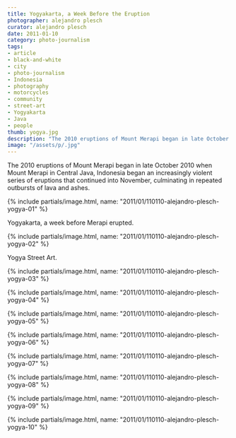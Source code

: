 ```yaml
---
title: Yogyakarta, a Week Before the Eruption
photographer: alejandro plesch
curator: alejandro plesch
date: 2011-01-10
category: photo-journalism
tags:
- article
- black-and-white
- city
- photo-journalism
- Indonesia
- photography
- motorcycles
- community
- street-art
- Yogyakarta
- Java
- people
thumb: yogya.jpg
description: "The 2010 eruptions of Mount Merapi began in late October 2010 when Mount Merapi in Central Java, Indonesia began an increasingly violent series of eruptions that continued into November, culminating in repeated outbursts of lava and ashes."
image: "/assets/p/.jpg"
---
```

The 2010 eruptions of Mount Merapi began in late October 2010 when Mount Merapi in Central Java, Indonesia began an increasingly violent series of eruptions that continued into November, culminating in repeated outbursts of lava and ashes.

{% include partials/image.html, name: "2011/01/110110-alejandro-plesch-yogya-01" %}

Yogyakarta, a week before Merapi erupted.

{% include partials/image.html, name: "2011/01/110110-alejandro-plesch-yogya-02" %}

Yogya Street Art.

{% include partials/image.html, name: "2011/01/110110-alejandro-plesch-yogya-03" %}

{% include partials/image.html, name: "2011/01/110110-alejandro-plesch-yogya-04" %}


{% include partials/image.html, name: "2011/01/110110-alejandro-plesch-yogya-05" %}

{% include partials/image.html, name: "2011/01/110110-alejandro-plesch-yogya-06" %}

{% include partials/image.html, name: "2011/01/110110-alejandro-plesch-yogya-07" %}

{% include partials/image.html, name: "2011/01/110110-alejandro-plesch-yogya-08" %}

{% include partials/image.html, name: "2011/01/110110-alejandro-plesch-yogya-09" %}

{% include partials/image.html, name: "2011/01/110110-alejandro-plesch-yogya-10" %}
